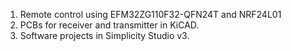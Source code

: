 1. Remote control using EFM32ZG110F32-QFN24T and NRF24L01
2. PCBs for receiver and transmitter in KiCAD.
3. Software projects in Simplicity Studio v3.
 